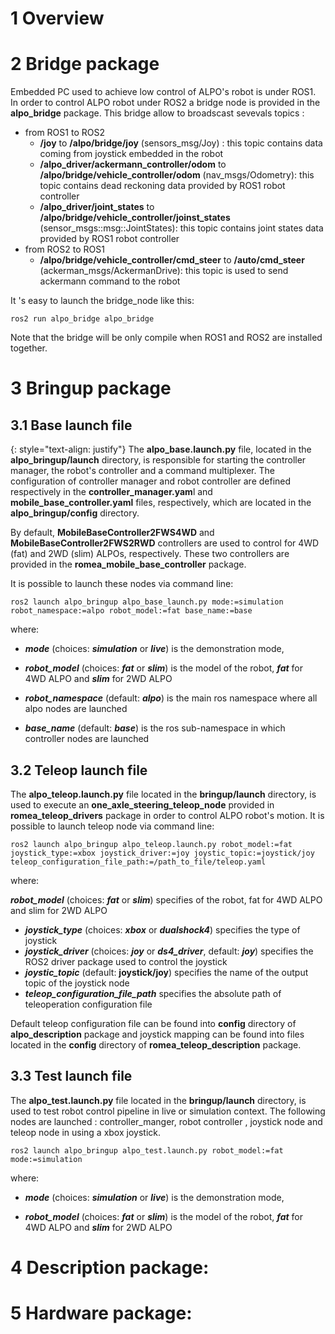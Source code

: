 # 1 Overview #



# 2 Bridge package

Embedded PC used to achieve low control of ALPO's robot is under ROS1. In order to control ALPO robot under ROS2  a bridge node is provided in the **alpo_bridge** package. This bridge allow to broadscast sevevals topics :

- from ROS1 to  ROS2
  - **/joy**  to **/alpo/bridge/joy** (sensors_msg/Joy) :  this topic contains data coming from joystick embedded in the robot
  - **/alpo_driver/ackermann_controller/odom**  to **/alpo/bridge/vehicle_controller/odom** (nav_msgs/Odometry): this topic contains dead reckoning data provided by ROS1 robot controller
  - **/alpo_driver/joint_states**  to **/alpo/bridge/vehicle_controller/joinst_states** (sensor_msgs::msg::JointStates): this topic contains joint states data provided by ROS1 robot controller
- from ROS2 to ROS1
  - **/alpo/bridge/vehicle_controller/cmd_steer** to  **/auto/cmd_steer** (ackerman_msgs/AckermanDrive): this topic is used to send ackermann command to the robot 

It 's easy to launch the bridge_node like this:

```console
ros2 run alpo_bridge alpo_bridge
```

Note that the bridge will be only compile  when ROS1 and ROS2 are installed together. 

# 3 Bringup package

## 3.1 Base launch file ##

{: style="text-align: justify"}
The **alpo_base.launch.py** file, located in the **alpo_bringup/launch** directory, is responsible for starting the controller manager, the robot's controller and a command multiplexer. The configuration of controller manager and robot controller  are defined respectively in the **controller_manager.yam**l and **mobile_base_controller.yaml** files, respectively, which are located in the **alpo_bringup/config** directory. 

 By default, **MobileBaseController2FWS4WD** and  **MobileBaseController2FWS2RWD** controllers are used to control for 4WD (fat) and 2WD (slim) ALPOs, respectively. These two controllers are provided in the **romea_mobile_base_controller** package.  

It is possible to launch these nodes via command line:

```console
ros2 launch alpo_bringup alpo_base_launch.py mode:=simulation robot_namespace:=alpo robot_model:=fat base_name:=base
```

where:
- ***mode*** (choices: ***simulation*** or ***live***) is the demonstration mode,   

- ***robot_model*** (choices: ***fat*** or ***slim***) is the model of the robot, ***fat*** for 4WD ALPO and ***slim*** for 2WD ALPO

- ***robot_namespace*** (default: ***alpo***) is the main ros namespace where all alpo nodes are launched   

- ***base_name*** (default: ***base***) is the ros sub-namespace in which controller nodes are launched

  

## 3.2 Teleop launch file ##

The **alpo_teleop.launch.py** file located in the **bringup/launch** directory, is used to execute an **one_axle_steering_teleop_node** provided in **romea_teleop_drivers** package in order to control ALPO robot's motion. It is possible to launch teleop node via command line:

```console
ros2 launch alpo_bringup alpo_teleop.launch.py robot_model:=fat joystick_type:=xbox joystick_driver:=joy joystic_topic:=joystick/joy teleop_configuration_file_path:=/path_to_file/teleop.yaml
```

where:

***robot_model*** (choices: ***fat*** or ***slim***) specifies of the robot, fat for 4WD ALPO and slim for 2WD ALPO

- ***joystick_type*** (choices: ***xbox*** or ***dualshock4***) specifies the type of joystick
- ***joystick_driver*** (choices: ***joy*** or ***ds4_driver***, default: ***joy***) specifies the ROS2 driver package used to control the joystick
- ***joystic_topic*** (default: **joystick/joy**) specifies the name of the output topic of the  joystick node 
- ***teleop_configuration_file_path*** specifies the absolute path of teleoperation configuration file 

Default teleop configuration file can be found into **config** directory of **alpo_description** package and joystick mapping can be found into files located in the **config** directory of **romea_teleop_description** package.



## 3.3 Test launch file

The **alpo_test.launch.py** file located in the **bringup/launch** directory, is used to test robot control pipeline in live or simulation context. The following nodes are launched  : controller_manger, robot controller , joystick node and teleop node in using a xbox joystick.  

```console
ros2 launch alpo_bringup alpo_test.launch.py robot_model:=fat mode:=simulation
```

where:

- ***mode*** (choices: ***simulation*** or ***live***) is the demonstration mode,   

- ***robot_model*** (choices: ***fat*** or ***slim***) is the model of the robot, ***fat*** for 4WD ALPO and ***slim*** for 2WD ALPO

  

# 4 Description package:



# 5 Hardware package:
